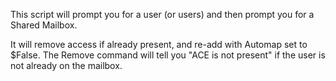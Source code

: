 This script will prompt you for a user (or users) and then prompt you for a Shared Mailbox.

It will remove access if already present, and re-add with Automap set to $False.  The Remove command will tell you "ACE is not present" if the user is not already on the mailbox.